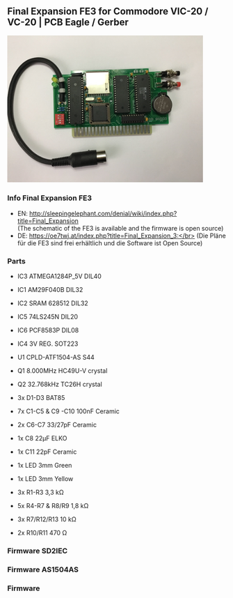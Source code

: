 ## Final Expansion FE3 for Commodore VIC-20 / VC-20 | PCB Eagle / Gerber
<img width="450" src="https://raw.githubusercontent.com/edi-z/FE3/master/images/FE3.jpg">

### Info Final Expansion FE3
* EN: http://sleepingelephant.com/denial/wiki/index.php?title=Final_Expansion </br>
(The schematic of the FE3 is available and the firmware is open source) 
* DE: https://oe7twj.at/index.php?title=Final_Expansion_3:</br>
(Die Pläne für die FE3 sind frei erhältlich und die Software ist Open Source)

### Parts
* IC3 ATMEGA1284P_5V DIL40</br>
* IC1 AM29F040B DIL32</br>
* IC2 SRAM 628512 DIL32</br>
* IC5 74LS245N DIL20</br>
* IC6 PCF8583P DIL08</br>
* IC4 3V REG. SOT223

* U1	CPLD-ATF1504-AS	S44

* Q1	8.000MHz	HC49U-V	crystal
* Q2	32.768kHz	TC26H	crystal

* 3x D1-D3 BAT85	

* 7x C1-C5 & C9 -C10 100nF Ceramic
* 2x C6-C7 33/27pF Ceramic 
* 1x C8 22µF ELKO
* 1x C11 22pF Ceramic	
	
* 1x LED 3mm Green	
* 1x LED 3mm Yellow	

* 3x R1-R3 3,3 kΩ
* 5x R4-R7 & R8/R9 1,8 kΩ	
* 3x R7/R12/R13 10 kΩ	
* 2x R10/R11 470 Ω	

### Firmware SD2IEC

### Firmware AS1504AS

### Firmware 

